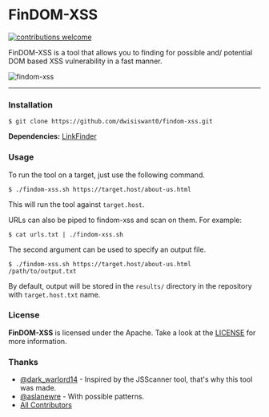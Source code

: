 # FinDOM-XSS

[![contributions welcome](https://img.shields.io/badge/contributions-welcome-brightgreen.svg?style=flat)](https://github.com/dwisiswanto/findom-xss/issues)


FinDOM-XSS is a tool that allows you to finding for possible and/ potential DOM based XSS vulnerability in a fast manner.

<img src="https://user-images.githubusercontent.com/25837540/95422955-763fad00-096a-11eb-806f-890a23f0e479.png" alt="findom-xss">

---

### Installation

```
$ git clone https://github.com/dwisiswant0/findom-xss.git
```

**Dependencies:** [LinkFinder](https://github.com/GerbenJavado/LinkFinder)

### Usage

To run the tool on a target, just use the following command.
```
$ ./findom-xss.sh https://target.host/about-us.html
```

This will run the tool against `target.host`.


URLs can also be piped to findom-xss and scan on them. For example:
```
$ cat urls.txt | ./findom-xss.sh
```

The second argument can be used to specify an output file.
```
$ ./findom-xss.sh https://target.host/about-us.html /path/to/output.txt
```

By default, output will be stored in the `results/` directory in the repository with `target.host.txt` name.

### License

**FinDOM-XSS** is licensed under the Apache. Take a look at the [LICENSE](https://github.com/dwisiswant0/findom-xss/blob/master/LICENSE) for more information.

### Thanks

- [@dark_warlord14](https://twitter.com/dark_warlord14) - Inspired by the JSScanner tool, that's why this tool was made.
- [@aslanewre](https://twitter.com/aslanewre) - With possible patterns.
- [All Contributors](../../graphs/contributors)
